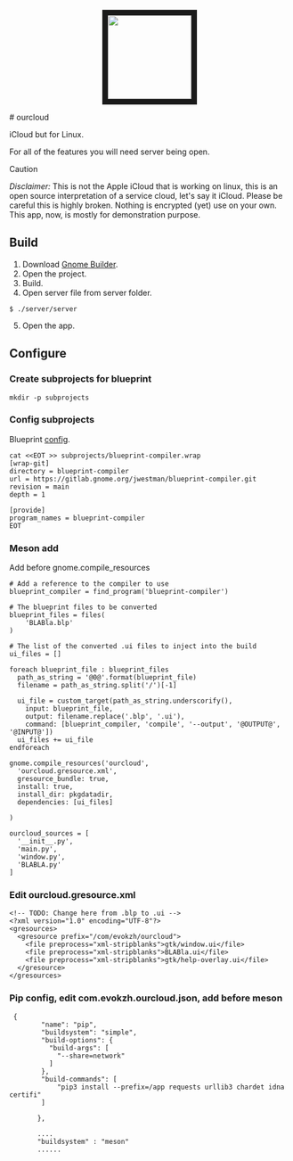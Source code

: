 <p align="center">
<img src="https://github.com/himark1977/ourcloud/assets/98144874/11f2fd10-d2db-46d2-919d-c68aca65114a" width="150" height="150" border="10"/>
</p>
# ourcloud

iCloud but for Linux.

For all of the features you will need server being open.

> [!CAUTION]
> *Disclaimer:* This is not the Apple iCloud that is working on linux, this is an open source interpretation of a service cloud, let's say it iCloud.
> Please be careful this is highly broken.
> Nothing is encrypted (yet) use on your own.
> This app, now, is mostly for demonstration purpose.

## Build
1. Download [Gnome Builder](https://apps.gnome.org/ro/Builder/).
2. Open the project.
3. Build.
4. Open server file from server folder.

```
$ ./server/server
```

5. Open the app.

## Configure
### Create subprojects for blueprint

```
mkdir -p subprojects 
```

### Config subprojects
Blueprint [config](https://jwestman.pages.gitlab.gnome.org/blueprint-compiler/setup.html).

```
cat <<EOT >> subprojects/blueprint-compiler.wrap
[wrap-git]
directory = blueprint-compiler
url = https://gitlab.gnome.org/jwestman/blueprint-compiler.git
revision = main
depth = 1

[provide]
program_names = blueprint-compiler
EOT
```

### Meson add
Add before gnome.compile_resources

```
# Add a reference to the compiler to use
blueprint_compiler = find_program('blueprint-compiler')

# The blueprint files to be converted
blueprint_files = files(
    'BLABla.blp'
)
```

```
# The list of the converted .ui files to inject into the build
ui_files = []

foreach blueprint_file : blueprint_files
  path_as_string = '@0@'.format(blueprint_file)
  filename = path_as_string.split('/')[-1]

  ui_file = custom_target(path_as_string.underscorify(),
    input: blueprint_file,
    output: filename.replace('.blp', '.ui'),
    command: [blueprint_compiler, 'compile', '--output', '@OUTPUT@', '@INPUT@'])
  ui_files += ui_file
endforeach
```

```
gnome.compile_resources('ourcloud',
  'ourcloud.gresource.xml',
  gresource_bundle: true,
  install: true,
  install_dir: pkgdatadir,
  dependencies: [ui_files]

)
```

```
ourcloud_sources = [
  '__init__.py',
  'main.py',
  'window.py',
  'BLABLA.py'
]
```

### Edit ourcloud.gresource.xml

```
<!-- TODO: Change here from .blp to .ui -->
<?xml version="1.0" encoding="UTF-8"?>
<gresources>
  <gresource prefix="/com/evokzh/ourcloud">
    <file preprocess="xml-stripblanks">gtk/window.ui</file>
    <file preprocess="xml-stripblanks">BLABla.ui</file>
    <file preprocess="xml-stripblanks">gtk/help-overlay.ui</file>
  </gresource>
</gresources>
```

### Pip config, edit com.evokzh.ourcloud.json, add before meson

```
 {
        "name": "pip",
        "buildsystem": "simple",
        "build-options": {
          "build-args": [
            "--share=network"
          ]
        },
        "build-commands": [
            "pip3 install --prefix=/app requests urllib3 chardet idna certifi"
        ]

       },

       ....
       "buildsystem" : "meson"
       ......
```

